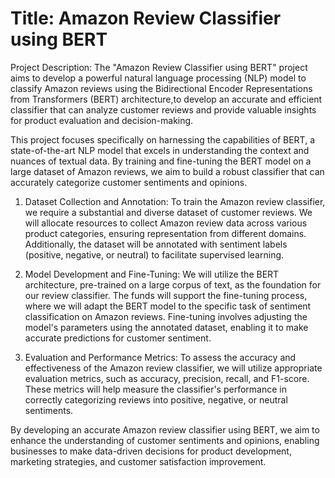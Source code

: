 # Title: Amazon Review Classifier using BERT

Project Description:
The "Amazon Review Classifier using BERT" project aims to develop a powerful natural language processing (NLP) model to classify Amazon reviews using the Bidirectional Encoder Representations from Transformers (BERT) architecture,to develop an accurate and efficient classifier that can analyze customer reviews and provide valuable insights for product evaluation and decision-making.

This project focuses specifically on harnessing the capabilities of BERT, a state-of-the-art NLP model that excels in understanding the context and nuances of textual data. By training and fine-tuning the BERT model on a large dataset of Amazon reviews, we aim to build a robust classifier that can accurately categorize customer sentiments and opinions.

1. Dataset Collection and Annotation: To train the Amazon review classifier, we require a substantial and diverse dataset of customer reviews. We will allocate resources to collect Amazon review data across various product categories, ensuring representation from different domains. Additionally, the dataset will be annotated with sentiment labels (positive, negative, or neutral) to facilitate supervised learning.

2. Model Development and Fine-Tuning: We will utilize the BERT architecture, pre-trained on a large corpus of text, as the foundation for our review classifier. The funds will support the fine-tuning process, where we will adapt the BERT model to the specific task of sentiment classification on Amazon reviews. Fine-tuning involves adjusting the model's parameters using the annotated dataset, enabling it to make accurate predictions for customer sentiment.

3. Evaluation and Performance Metrics: To assess the accuracy and effectiveness of the Amazon review classifier, we will utilize appropriate evaluation metrics, such as accuracy, precision, recall, and F1-score. These metrics will help measure the classifier's performance in correctly categorizing reviews into positive, negative, or neutral sentiments.

By developing an accurate Amazon review classifier using BERT, we aim to enhance the understanding of customer sentiments and opinions, enabling businesses to make data-driven decisions for product development, marketing strategies, and customer satisfaction improvement.
